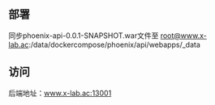 ## 部署

同步phoenix-api-0.0.1-SNAPSHOT.war文件至 root@www.x-lab.ac:/data/dockercompose/phoenix/api/webapps/_data

## 访问

后端地址：www.x-lab.ac:13001